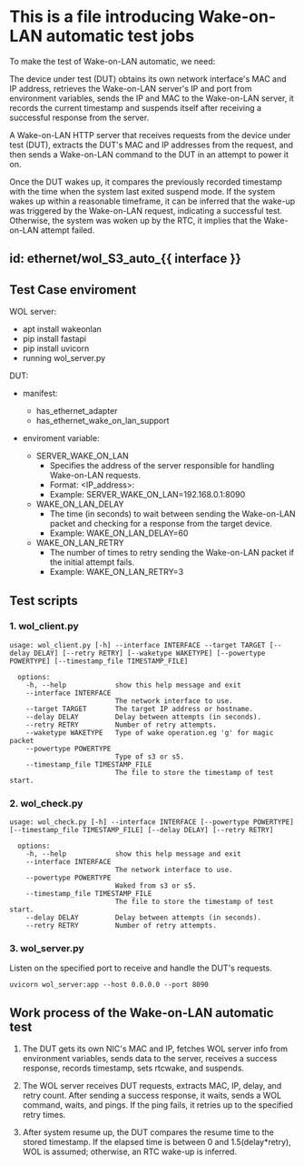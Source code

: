 # This is a file introducing Wake-on-LAN automatic test jobs

  To make the test of Wake-on-LAN automatic, we need:
  
  The device under test (DUT) obtains its own network interface's MAC and IP address, retrieves the Wake-on-LAN server's IP and port from environment variables, sends the IP and MAC to the Wake-on-LAN server, it records the current timestamp and suspends itself after receiving a successful response from the server.

  A Wake-on-LAN HTTP server that receives requests from the device under test (DUT), extracts the DUT's MAC and IP addresses from the request, and then sends a Wake-on-LAN command to the DUT in an attempt to power it on.

  Once the DUT wakes up, it compares the previously recorded timestamp with the time when the system last exited suspend mode. If the system wakes up within a reasonable timeframe, it can be inferred that the wake-up was triggered by the Wake-on-LAN request, indicating a successful test. Otherwise, the system was woken up by the RTC, it implies that the Wake-on-LAN attempt failed.

## id: ethernet/wol_S3_auto_{{ interface }}

## Test Case enviroment
WOL server:
  - apt install wakeonlan
  - pip install fastapi
  - pip install uvicorn
  - running wol_server.py

DUT:
  - manifest:
    - has_ethernet_adapter
    - has_ethernet_wake_on_lan_support

  - enviroment variable:
    - SERVER_WAKE_ON_LAN
      - Specifies the address of the server responsible for handling Wake-on-LAN requests.
      - Format: <IP_address>:<port>
      - Example: SERVER_WAKE_ON_LAN=192.168.0.1:8090
    - WAKE_ON_LAN_DELAY
      - The time (in seconds) to wait between sending the Wake-on-LAN packet and checking for a response from the target device.
      - Example: WAKE_ON_LAN_DELAY=60
    - WAKE_ON_LAN_RETRY
      - The number of times to retry sending the Wake-on-LAN packet if the initial attempt fails.
      - Example: WAKE_ON_LAN_RETRY=3

## Test scripts
### 1. wol_client.py
```
usage: wol_client.py [-h] --interface INTERFACE --target TARGET [--delay DELAY] [--retry RETRY] [--waketype WAKETYPE] [--powertype POWERTYPE] [--timestamp_file TIMESTAMP_FILE]

  options:
    -h, --help            show this help message and exit
    --interface INTERFACE
                          The network interface to use.
    --target TARGET       The target IP address or hostname.
    --delay DELAY         Delay between attempts (in seconds).
    --retry RETRY         Number of retry attempts.
    --waketype WAKETYPE   Type of wake operation.eg 'g' for magic packet
    --powertype POWERTYPE
                          Type of s3 or s5.
    --timestamp_file TIMESTAMP_FILE
                          The file to store the timestamp of test start.
```
### 2. wol_check.py
```
usage: wol_check.py [-h] --interface INTERFACE [--powertype POWERTYPE] [--timestamp_file TIMESTAMP_FILE] [--delay DELAY] [--retry RETRY]

  options:
    -h, --help            show this help message and exit
    --interface INTERFACE
                          The network interface to use.
    --powertype POWERTYPE
                          Waked from s3 or s5.
    --timestamp_file TIMESTAMP_FILE
                          The file to store the timestamp of test start.
    --delay DELAY         Delay between attempts (in seconds).
    --retry RETRY         Number of retry attempts.
```
### 3. wol_server.py

Listen on the specified port to receive and handle the DUT's requests.

```
uvicorn wol_server:app --host 0.0.0.0 --port 8090
```

## Work process of the Wake-on-LAN automatic test
1. The DUT gets its own NIC's MAC and IP, fetches WOL server info from environment variables, sends data to the server, receives a success response, records timestamp, sets rtcwake, and suspends.

2. The WOL server receives DUT requests, extracts MAC, IP, delay, and retry count. After sending a success response, it waits, sends a WOL command, waits, and pings. If the ping fails, it retries up to the specified retry times.

3. After system resume up, the DUT compares the resume time to the stored timestamp. If the elapsed time is between 0 and 1.5(delay*retry), WOL is assumed; otherwise, an RTC wake-up is inferred.




